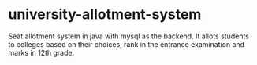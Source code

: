 # university-allotment-system
Seat allotment system in java with mysql as the backend. It allots students to colleges based on their choices, rank in the entrance examination and marks in 12th grade. 

